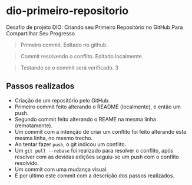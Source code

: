 # dio-primeiro-repositorio

Desafio de projeto DIO: Criando seu Primeiro Repositório no GitHub Para Compartilhar Seu Progresso

> Primeiro commit. Editado no github.

> Commit resolvendo o conflito. Editado localmente.

> Testando se o commit será verificado. 3

## Passos realizados

- Criação de um repositório pelo GitHub.
- Primeiro commit feito alterando o README (localmente), e então um push.
- Segundo commit feito alterando o REAME na mesma linha (remotamente).
- Um commit com a intenção de criar um conflito foi feito alterando esta mesma linha, no mesmo trecho.
- Ao tentar fazer `push`, o git indicou um conflito.
- Um `git pull --rebase` foi realizado para resolver o conflito, após resolver com as devidas edições seguiu-se um push com o conflito resolvido.
- Um commit com uma mudança visual.
- E por último este commit com a descrição dos passos realizados.
